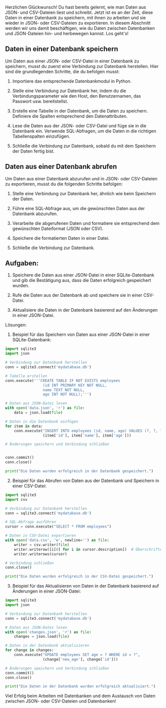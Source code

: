 Herzlichen Glückwunsch! Du hast bereits gelernt, wie man Daten aus JSON- und CSV-Dateien liest und schreibt. Jetzt ist es an der Zeit, diese Daten in einer Datenbank zu speichern, mit ihnen zu arbeiten und sie wieder in JSON- oder CSV-Dateien zu exportieren. In diesem Abschnitt werden wir uns damit beschäftigen, wie du Daten zwischen Datenbanken und JSON-Dateien hin- und herbewegen kannst. Los geht's!

## Daten in einer Datenbank speichern

Um Daten aus einer JSON- oder CSV-Datei in einer Datenbank zu speichern, musst du zuerst eine Verbindung zur Datenbank herstellen. Hier sind die grundlegenden Schritte, die du befolgen musst:

1. Importiere das entsprechende Datenbankmodul in Python.

2. Stelle eine Verbindung zur Datenbank her, indem du die Verbindungsparameter wie den Host, den Benutzernamen, das Passwort usw. bereitstellst.

3. Erstelle eine Tabelle in der Datenbank, um die Daten zu speichern. Definiere die Spalten entsprechend den Datenattributen.

4. Lese die Daten aus der JSON- oder CSV-Datei und füge sie in die Datenbank ein. Verwende SQL-Abfragen, um die Daten in die richtigen Tabellenspalten einzufügen.

5. Schließe die Verbindung zur Datenbank, sobald du mit dem Speichern der Daten fertig bist.

## Daten aus einer Datenbank abrufen

Um Daten aus einer Datenbank abzurufen und in JSON- oder CSV-Dateien zu exportieren, musst du die folgenden Schritte befolgen:

1. Stelle eine Verbindung zur Datenbank her, ähnlich wie beim Speichern der Daten.

2. Führe eine SQL-Abfrage aus, um die gewünschten Daten aus der Datenbank abzurufen.

3. Verarbeite die abgerufenen Daten und formatiere sie entsprechend dem gewünschten Dateiformat (JSON oder CSV).

4. Speichere die formatierten Daten in einer Datei.

5. Schließe die Verbindung zur Datenbank.

## Aufgaben:

1. Speichere die Daten aus einer JSON-Datei in einer SQLite-Datenbank und gib die Bestätigung aus, dass die Daten erfolgreich gespeichert wurden.

2. Rufe die Daten aus der Datenbank ab und speichere sie in einer CSV-Datei.

3. Aktualisiere die Daten in der Datenbank basierend auf den Änderungen in einer JSON-Datei.

Lösungen:

1. Beispiel für das Speichern von Daten aus einer JSON-Datei in einer SQLite-Datenbank:

```python
import sqlite3
import json

# Verbindung zur Datenbank herstellen
conn = sqlite3.connect('mydatabase.db')

# Tabelle erstellen
conn.execute('''CREATE TABLE IF NOT EXISTS employees
                 (id INT PRIMARY KEY NOT NULL,
                 name TEXT NOT NULL,
                 age INT NOT NULL);''')

# Daten aus JSON-Datei lesen
with open('data.json', 'r') as file:
    data = json.load(file)

# Daten in die Datenbank einfügen
for item in data:
    conn.execute("INSERT INTO employees (id, name, age) VALUES (?, ?, ?)",
                 (item['id'], item['name'], item['age']))

# Änderungen speichern und Verbindung schließen


conn.commit()
conn.close()

print("Die Daten wurden erfolgreich in der Datenbank gespeichert.")
```

2. Beispiel für das Abrufen von Daten aus der Datenbank und Speichern in einer CSV-Datei:

```python
import sqlite3
import csv

# Verbindung zur Datenbank herstellen
conn = sqlite3.connect('mydatabase.db')

# SQL-Abfrage ausführen
cursor = conn.execute("SELECT * FROM employees")

# Daten in CSV-Datei exportieren
with open('data.csv', 'w', newline='') as file:
    writer = csv.writer(file)
    writer.writerow([i[0] for i in cursor.description])  # Überschriften schreiben
    writer.writerows(cursor)

# Verbindung schließen
conn.close()

print("Die Daten wurden erfolgreich in der CSV-Datei gespeichert.")
```

3. Beispiel für das Aktualisieren von Daten in der Datenbank basierend auf Änderungen in einer JSON-Datei:

```python
import sqlite3
import json

# Verbindung zur Datenbank herstellen
conn = sqlite3.connect('mydatabase.db')

# Daten aus JSON-Datei lesen
with open('changes.json', 'r') as file:
    changes = json.load(file)

# Daten in der Datenbank aktualisieren
for change in changes:
    conn.execute("UPDATE employees SET age = ? WHERE id = ?",
                 (change['new_age'], change['id']))

# Änderungen speichern und Verbindung schließen
conn.commit()
conn.close()

print("Die Daten in der Datenbank wurden erfolgreich aktualisiert.")
```

Viel Erfolg beim Arbeiten mit Datenbanken und dem Austausch von Daten zwischen JSON- oder CSV-Dateien und Datenbanken!